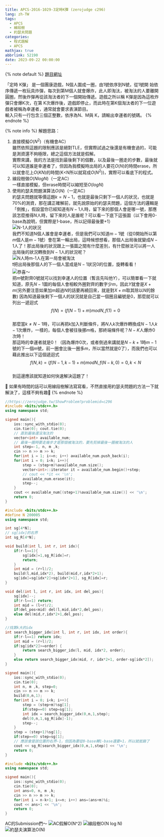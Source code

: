 ```yaml
---
title: APCS-2016-1029-3定時K彈 (zerojudge c296)
lang: zh-TW
tags:
  - APCS
  - 線段樹
  - 約瑟夫問題
categories:
  - 程式題解
  - APCS
mathjax: true
abbrlink: 52190
date: 2023-09-22 00:00:00
---
```


{% note default %}
[題目網址](https://zerojudge.tw/ShowProblem?problemid=c296)

「定時 K彈」 是一個團康遊戲，N個人圍成一圈，由1號依序到N號，從1號開 始依序傳遞一枚玩具炸彈，每次到第M個人就會爆炸，此人即淘汰，被淘汰的人要離開圓圈，然後炸彈再從該淘汰者的下一個開始傳遞。遊戲之所以稱 K彈是因為這枚炸彈只會爆K次，在第 K次爆炸後，遊戲即停止，而此時在第K個淘汰者的下一位遊戲者被稱為幸運者，通常就會要求表演節目。  
輸入只有一行包含三個正整數，依序為N、M與 K，請輸出幸運者的號碼。
{% endnote %}
<!--more-->

{% note info %}
解題思路：

1. 直接模擬$O(N^2)$（有機會AC）  
   雖然依照這題的限制應該是絕對TLE，但實際試過之後還是有機會過的，可能是測資還不夠極限，總之這個方法就是假解。  
   實際來講，我的方法是找到最後剩下的個數，以及最後一圈走的步數，最後就可以知道誰是幸運者了，但因為我模擬時出局的人要花$O(N)$的時間erase，所以就會花上$O(KN)$的時間(K<N所以就寫成$O(N^2)$)，實際可以看底下的程式。  
2. 線段樹做$O(N log N)$（一定AC）  
   一樣直接模擬，但erase時間可以縮短至$O(log N)$  
3. 使用約瑟夫問題演算法$O(N)$（一定AC）  
   約瑟夫問題就等價這題$k=N-1$，也就是最後只剩下一個人的狀況，也就是70%的測資，那在講正確解前，就先說原始的約瑟夫問題，這個方法的邏輯是「倒推」，假設當你已經知道有$N-1$人時，留下來的那個人會是哪一號，那應該怎麼推得$N$人時，留下來的人是誰呢？可以看一下底下這張圖（以下會用0-base為說明，但實際是1-base，所以記得最後要+1）  
   ![N-1人的狀況](https://i.imgur.com/yXB0sd2.png)  
   我們不知道N個人誰會是幸運者，但是我們可以知道$m-1$號（從0開始所以第$m$個人是$m-1$號）會在第一輪出局，這時候想想看，那個人出局後就變成$N-1$人了！那出局後的狀況跟上一張圖之間有什麼差別，有什麼辦法可以將一人出局後的狀況轉換到$N-1$人的狀況呢？  
   ![N人時m-1人在第一局會被淘汰](https://i.imgur.com/ZNeXqkN.png)  
   ❗️把出局後那個人的下一個人當成是$N-1$狀況$0$的位置，旋轉看看！  
   ![恭喜～](https://i.imgur.com/OzH0NI7.png)  
   把$m$號對齊$0$號就可以找到幸運人的位置（暫且先叫他$Y$），可以簡單看一下就知道，原先$N-1$圖的每個人會相較外圈對齊的數字少$m$，因此$Y$就會是$X+m$(另外要注意如果加$m$超過$N$的話要再繞回來，就是對$X+m$取其除以$N$的餘數)
   因為知道最後剩下一個人的狀況就是自己當一個圈且編號是0，那麼就可以列出一遞迴式
   $$f(N)=(f(N-1)+m) mod N, f(1)=0$$  
   那麼當$k \neq N-1$時，可以再把$k$加入判斷條件，將$N$人$k$次爆炸轉換成$N-1$人$k-1$次爆炸，一樣的，每個人會被往後挪$m$格，那終端條件呢？$N-K$人爆炸0次時！  
   那這時的幸運者就是$0$！（因為爆炸$0$次，或者倒過來講就是$N-k+1$時$m-1$號的下一個$m$號，前一圈會比後一圈多$m$，所以當然就是$0$了），而我們也可以藉此推出以下這個遞迴式  
   $$f(N,k)=(f(N-1,k-1)+m) mod N, f(N-k,0)=0, k<N$$  
   到這邊應該就知道如何快速解決這題了！

🌟 如果有時間的話可以用線段樹解法寫寫看，不然直接用約瑟夫問題的方法一下就解決了，這樣不夠有趣🫠
{% endnote %}

```c++ 模擬法 O(N^2)
//https://zerojudge.tw/ShowProblem?problemid=c296
#include <bits/stdc++.h>
using namespace std;

signed main(){
    ios::sync_with_stdio(0);
    cin.tie(0); cout.tie(0);
    // 直到最後還沒淘汰的
    vector<int> available_num;
    // 最後一圈時要走幾步才是那個被淘汰的，要先剪掉最後一圈被淘汰的人
    int step=-1, n, m ,k;
    cin >> n >> m >> k;
    for(int i = 1; i<=n; i++) available_num.push_back(i);
    for(int i = 0; i<k; i++){
        step = (step+m)%available_num.size();
        vector<int>::iterator it = available_num.begin()+step;
        // cout << *it << '\n';
        available_num.erase(it);
        step--;
    }
    cout << available_num[(step+1)%available_num.size()] << '\n';
    return 0;
}
```

```c++ 模擬＋線段樹 O(N log N)
#include <bits/stdc++.h>
#define N 200005
using namespace std;

int sg[4*N];
// sg[idx]的右界
int sg_R[4*N];

void build(int l, int r, int idx){
    if(r-l==1){
        sg[idx]=1,sg_R[idx]=r;
        return;
    }
    int mid = (r+l)/2;
    build(l,mid,idx*2), build(mid,r,idx*2+1);
    sg[idx]=sg[idx*2]+sg[idx*2+1], sg_R[idx]=r;
}

void del(int l, int r, int idx, int del_pos){
    sg[idx]--;
    if(r-l==1) return;
    int mid = (l+r)/2;
    if(del_pos<mid) del(l,mid,idx*2,del_pos);
    else del(mid,r,idx*2+1,del_pos);
}

//找第k大的idx
int search_bigger_idx(int l, int r, int idx, int order){
    if(r-l==1) return idx;
    int mid = (r+l)/2;
    if(sg[idx*2]>=order) {
        return search_bigger_idx(l, mid, idx*2, order);
    }
    else return search_bigger_idx(mid, r, idx*2+1, order-sg[idx*2]);
}

signed main(){
    ios::sync_with_stdio(0);
    cin.tie(0); 
    int n, m ,k, step=0;
    cin >> n >> m >> k;
    build(0,n,1);
    for(int i = 0; i<k; i++){
        step = (step+m)%sg[1];
        if(step==0) step=sg[1];
        int idx = search_bigger_idx(0,n,1,step);
        del(0,n,1,sg_R[idx]-1);
        step--;
    }
    step = (step+1)%sg[1];
    if(step==0) step=sg[1];
    // 應該會是該位置的右界-1，但因為要從0-base轉1-base還要+1，所以就抵銷了
    cout << sg_R[search_bigger_idx(0,n,1,step)] << '\n';
    return 0;
}
```

```c++ 約瑟夫問題演算法O(N)
#include <bits/stdc++.h>
using namespace std;

signed main(){
    ios::sync_with_stdio(0);
    cin.tie(0); 
    int ans=0, n, m ,k;
    cin >> n >> m >> k;
    for(int i = n-k+1; i<=n; i++) ans=(ans+m)%i;
    cout << ans+1 << '\n';
    return 0;
}

```

AC的Submission們～
![AC假解O(N^2)](https://i.imgur.com/AYYXaEc.png)
![線段樹O(N log N)](https://i.imgur.com/gOl4OLM.png)
![約瑟夫演算法O(N)](https://i.imgur.com/NqPLLat.png)
